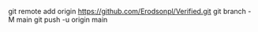 git remote add origin https://github.com/Erodsonpl/Verified.git
git branch -M main
git push -u origin main

